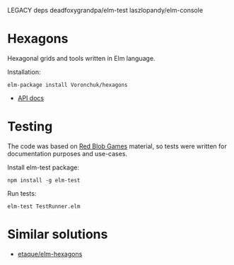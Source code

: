 LEGACY deps
deadfoxygrandpa/elm-test
laszlopandy/elm-console


# Hexagons
Hexagonal grids and tools written in Elm language.

Installation:
    
    elm-package install Voronchuk/hexagons

* [API docs](http://package.elm-lang.org/packages/Voronchuk/hexagons/2.0.0)

# Testing
The code was based on [Red Blob Games](http://www.redblobgames.com/grids/hexagons/) material, so tests were written for documentation purposes and use-cases.

Install elm-test package: 

    npm install -g elm-test
    
Run tests:

    elm-test TestRunner.elm
    
# Similar solutions
* [etaque/elm-hexagons](https://github.com/etaque/elm-hexagons)
